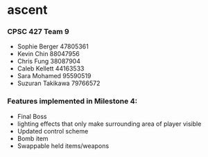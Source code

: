 # ascent

### CPSC 427 Team 9
- Sophie Berger 47805361
- Kevin Chin 88047956
- Chris Fung 38087904
- Caleb Kellett 44163533
- Sara Mohamed 95590519
- Suzuran Takikawa 79766572

### Features implemented in Milestone 4:
- Final Boss
- lighting effects that only make surrounding area of player visible
- Updated control scheme 
- Bomb item
- Swappable held items/weapons
